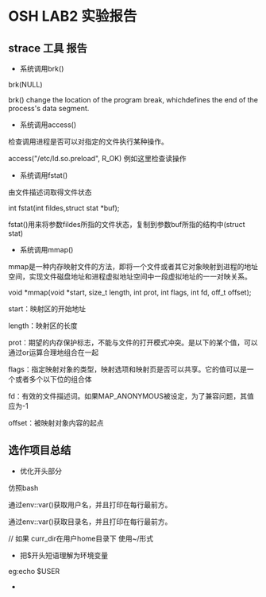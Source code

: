 # OSH LAB2 实验报告 
## strace 工具 报告
- 系统调用brk()

brk(NULL)

brk() change  the location  of  the program  break,  whichdefines the end of the process's data segment.

- 系统调用access()

检查调用进程是否可以对指定的文件执行某种操作。

access("/etc/ld.so.preload", R_OK) 例如这里检查读操作

- 系统调用fstat()

由文件描述词取得文件状态

int fstat(int fildes,struct stat *buf);

fstat()用来将参数fildes所指的文件状态，复制到参数buf所指的结构中(struct stat)

- 系统调用mmap()

mmap是一种内存映射文件的方法，即将一个文件或者其它对象映射到进程的地址空间，实现文件磁盘地址和进程虚拟地址空间中一段虚拟地址的一一对映关系。

void *mmap(void *start, size_t length, int prot, int flags, int fd, off_t offset);

start：映射区的开始地址

length：映射区的长度

prot：期望的内存保护标志，不能与文件的打开模式冲突。是以下的某个值，可以通过or运算合理地组合在一起

flags：指定映射对象的类型，映射选项和映射页是否可以共享。它的值可以是一个或者多个以下位的组合体

fd：有效的文件描述词。如果MAP_ANONYMOUS被设定，为了兼容问题，其值应为-1

offset：被映射对象内容的起点

## 选作项目总结
- 优化开头部分

仿照bash

通过env::var()获取用户名，并且打印在每行最前方。

通过env::var()获取目录名，并且打印在每行最前方。

// 如果 curr_dir在用户home目录下 使用~/形式

- 把$开头短语理解为环境变量 

eg:echo $USER 

- 
